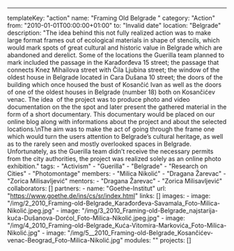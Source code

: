 ---
  templateKey: "action"
  name: "Framing Old Belgrade "
  category: "Action"
  from: "2010-01-01T00:00:00+01:00"
  to: "Invalid date"
  location: "Belgrade"
  description: "The idea behind this not fully realized action was to make large format frames out of ecological materials in shape of stencils, which would mark spots of great cultural and historic value in Belgrade which are abandoned and derelict. Some of the locations the Guerilla team planned to mark included the passage in the Karađorđeva 15 street; the passage that connects Knez Mihailova street with Čila Ljubina street; the window of the oldest house in Belgrade located in Cara Dušana 10 street; the doors of the building which once housed the bust of Kosančić Ivan as well as the doors of one of the oldest houses in Belgrade (number 18) both on Kosančićev venac. The idea  of the project was to produce photo and video documentation on the the spot and later present the gathered material in the form of a short documentary. This documentary would be placed on our online blog along with informations about the project and about the selected locations.\nThe aim was to make the act of going through the frame one which would turn the users attention to Belgrade’s cultural heritage, as well as to the rarely seen and mostly overlooked spaces in Belgrade. Unfortunately, as the Guerilla team didn’t receive the necessary permits from the city authorities, the project was realized solely as an online photo exhibition."
  tags: 
    - "Activism"
    - "Guerilla"
    - "Belgrade"
    - "Research on Cities"
    - "Photomontage"
  members: 
    - "Milica Nikolić"
    - "Dragana Žarevac"
    - "Zorica Milisavljević"
  mentors: 
    - "Dragana Žarevac"
    - "Zorica Milisavljević"
  collaborators: []
  partners: 
    - 
      name: "Goethe-Institut"
      url: "https://www.goethe.de/ins/cs/sr/index.html"
  links: []
  images: 
    - 
      image: "/img/2_2010_Framing-old-Belgrade_Karađorđeva-Savamala_Foto-Milica-Nikolić.jpeg.jpg"
    - 
      image: "/img/3_2010_Framing-old-Belgrade_najstarija-kuća-Dušanova-Dorćol_Foto-Milica-Nikolić.jpeg.jpg"
    - 
      image: "/img/4_2010_Framing-old-Belgrade_Kuća-Vitomira-Markovića_Foto-Milica-Nikolić.jpg"
    - 
      image: "/img/5__2010_Framing-old-Belgrade_Kosančićev-venac-Beograd_Foto-Milica-Nikolić.jpg"
  modules: ""
  projects: []
